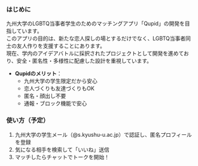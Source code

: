 ### はじめに

九州大学のLGBTQ当事者学生のためのマッチングアプリ「Qupid」の開発を目指しています。  
このアプリの目的は、新たな恋人探しの場とするだけでなく、LGBTQ当事者同士の友人作りを支援することにあります。  
現在、学内のアイデアバトルに採択されたプロジェクトとして開発を進めており、安全・匿名性・多様性に配慮した設計を重視しています。

- **Qupidのメリット**：
  - 九州大学の学生限定だから安心
  - 恋人づくりも友達づくりもOK
  - 匿名・顔出し不要
  - 通報・ブロック機能で安心

### 使い方（予定）

1. 九州大学の学生メール（@s.kyushu-u.ac.jp）で認証し、匿名プロフィールを登録  
2. 気になる相手を検索して「いいね」送信  
3. マッチしたらチャットでトークを開始！